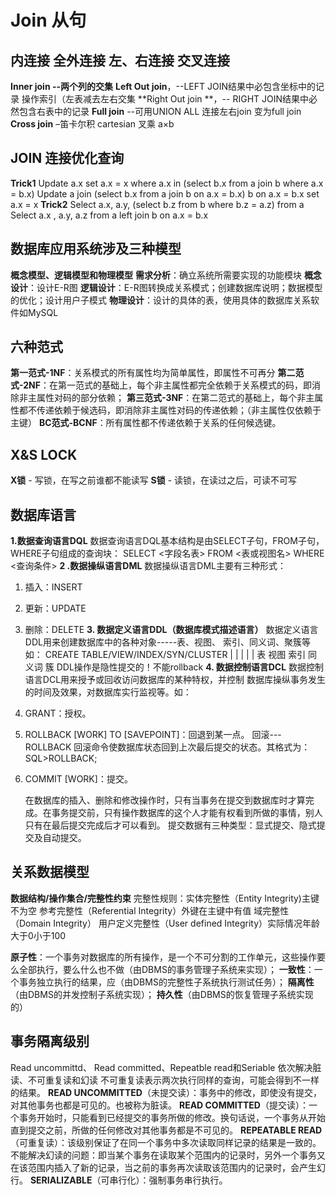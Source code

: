 # Join 从句 #
## 内连接 全外连接 左、右连接 交叉连接 ##

**Inner join --两个列的交集**
**Left Out join**，--LEFT JOIN结果中必包含坐标中的记录  操作索引（左表减去左右交集
**Right Out join **，-- RIGHT JOIN结果中必然包含右表中的记录
**Full join**  --可用UNION ALL 连接左右join 变为full join
**Cross join** –笛卡尔积 cartesian  叉乘 a×b


## JOIN 连接优化查询 ##
**Trick1**
Update a.x set a.x = x where a.x in (select b.x from a join b where a.x = b.x)
Update a join (select b.x from a join b on a.x = b.x) b on a.x = b.x set a.x = x
**Trick2**
Select a.x, a.y, (select b.z from b where b.z = a.z) from a
Select a.x , a.y, a.z from a left join b on a.x = b.x

## 数据库应用系统涉及三种模型 ##
**概念模型、逻辑模型和物理模型**
**需求分析**：确立系统所需要实现的功能模块
**概念设计**：设计E-R图
**逻辑设计**：E-R图转换成关系模式；创建数据库说明；数据模型的优化；设计用户子模式
**物理设计**：设计的具体的表，使用具体的数据库关系软件如MySQL

## 六种范式 ##
**第一范式-1NF**：关系模式的所有属性均为简单属性，即属性不可再分
**第二范式-2NF**：在第一范式的基础上，每个非主属性都完全依赖于关系模式的码，即消除非主属性对码的部分依赖；
**第三范式-3NF**：在第二范式的基础上，每个非主属性都不传递依赖于候选码，即消除非主属性对码的传递依赖；（非主属性仅依赖于主键）
**BC范式-BCNF**：所有属性都不传递依赖于关系的任何候选键。

## X&S LOCK ##
**X锁** - 写锁，在写之前谁都不能读写
**S锁** - 读锁，在读过之后，可读不可写

## 数据库语言 ##
**1.数据查询语言DQL**
数据查询语言DQL基本结构是由SELECT子句，FROM子句，WHERE子句组成的查询块：
SELECT <字段名表>
FROM <表或视图名>
WHERE <查询条件>
**2 .数据操纵语言DML**
数据操纵语言DML主要有三种形式：
1) 插入：INSERT
2) 更新：UPDATE
3) 删除：DELETE
**3. 数据定义语言DDL（数据库模式描述语言）**
数据定义语言DDL用来创建数据库中的各种对象-----表、视图、
索引、同义词、聚簇等如：
CREATE TABLE/VIEW/INDEX/SYN/CLUSTER
| | | | |
表 视图 索引 同义词 簇
DDL操作是隐性提交的！不能rollback
**4. 数据控制语言DCL**
数据控制语言DCL用来授予或回收访问数据库的某种特权，并控制
数据库操纵事务发生的时间及效果，对数据库实行监视等。如：
1) GRANT：授权。
2) ROLLBACK [WORK] TO [SAVEPOINT]：回退到某一点。
回滚---ROLLBACK
回滚命令使数据库状态回到上次最后提交的状态。其格式为：
SQL>ROLLBACK;
3) COMMIT [WORK]：提交。

    在数据库的插入、删除和修改操作时，只有当事务在提交到数据库时才算完成。在事务提交前，只有操作数据库的这个人才能有权看到所做的事情，别人只有在最后提交完成后才可以看到。
    提交数据有三种类型：显式提交、隐式提交及自动提交。

## 关系数据模型 ##
**数据结构/操作集合/完整性约束**
完整性规则：实体完整性（Entity Integrity)主键不为空
参考完整性（Referential Integrity）外键在主键中有值
域完整性（Domain Integrity）
用户定义完整性（User defined Integrity）实际情况年龄大于0小于100

**原子性**：一个事务对数据库的所有操作，是一个不可分割的工作单元，这些操作要么全部执行，要么什么也不做（由DBMS的事务管理子系统来实现）；
**一致性**：一个事务独立执行的结果，应（由DBMS的完整性子系统执行测试任务）；
**隔离性**（由DBMS的并发控制子系统实现）；
**持久性**（由DBMS的恢复管理子系统实现的）

## 事务隔离级别 ##
 Read uncommittd、 Read committed、Repeatble read和Seriable  依次解决脏读、不可重复读和幻读
不可重复读表示两次执行同样的查询，可能会得到不一样的结果。
**READ UNCOMMITTED**（未提交读）：事务中的修改，即使没有提交，对其他事务也都是可见的。也被称为脏读。
**READ COMMITTED**（提交读）：一个事务开始时，只能看到已经提交的事务所做的修改。换句话说，一个事务从开始直到提交之前，所做的任何修改对其他事务都是不可见的。
**REPEATABLE READ**（可重复读）：该级别保证了在同一个事务中多次读取同样记录的结果是一致的。不能解决幻读的问题：即当某个事务在读取某个范围内的记录时，另外一个事务又在该范围内插入了新的记录，当之前的事务再次读取该范围内的记录时，会产生幻行。
**SERIALIZABLE**（可串行化）：强制事务串行执行。
